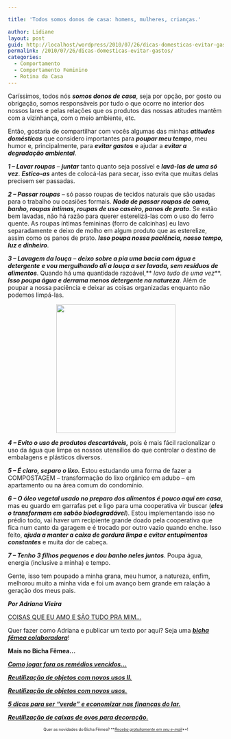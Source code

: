 ```yaml
---

title: 'Todos somos donos de casa: homens, mulheres, crianças.'

author: Lidiane
layout: post
guid: http://localhost/wordpress/2010/07/26/dicas-domesticas-evitar-gastos/
permalink: /2010/07/26/dicas-domesticas-evitar-gastos/
categories:
  - Comportamento
  - Comportamento Feminino
  - Rotina da Casa
---
```

Caríssimos, todos nós **_somos donos de casa_**, seja por opção, por gosto ou obrigação, somos responsáveis por tudo o que ocorre no interior dos nossos lares e pelas relações que os produtos das nossas atitudes mantêm com a vizinhança, com o meio ambiente, etc.

Então, gostaria de compartilhar com vocês algumas das minhas **_atitudes domésticas_** que considero importantes para **_poupar meu tempo_**, meu humor e, principalmente, para **_evitar gastos_** e ajudar a **_evitar a degradação ambiental_**.

<!--more-->

**_1 – Lavar roupas_** – **_juntar_** tanto quanto seja possível e **_lavá-las de uma só vez_**. **_Estico-as_** antes de colocá-las para secar, isso evita que muitas delas precisem ser passadas.

**_2 – Passar roupas_** – só passo roupas de tecidos naturais que são usadas para o trabalho ou ocasiões formais. **_Nada de passar roupas de cama, banho, roupas íntimas, roupas de uso caseiro, panos de prato_**. Se estão bem lavadas, não há razão para querer esterelizá-las com o uso do ferro quente. As roupas íntimas femininas (forro de calcinhas) eu lavo separadamente e deixo de molho em algum produto que as esterelize, assim como os panos de prato. **_Isso poupa nossa paciência, nosso tempo, luz e dinheiro_**.

**_3 &#8211; Lavagem da louça_** – **_deixo sobre a pia uma bacia com água e detergente_** **_e vou mergulhando ali a louça a ser lavada, sem resíduos de alimentos_**. Quando há uma quantidade razoável,** _lavo tudo de uma vez_**. **_Isso poupa água e derrama menos detergente na natureza_**. Além de poupar a nossa paciência e deixar as coisas organizadas enquanto não podemos limpá-las.

<p style="text-align: center;">
  <a href="http://www.trololodemulher.com.br/blog/wp-content/uploads/2010/07/casa-ecologica.jpg"><img class="size-full wp-image-4988 aligncenter" title="casa ecológica" src="http://www.trololodemulher.com.br/blog/wp-content/uploads/2010/07/casa-ecologica.jpg" alt="" width="278" height="300" /></a>
</p>

**_4 – Evito o uso de produtos descartáveis,_** pois é mais fácil racionalizar o uso da água que limpa os nossos utensílios do que controlar o destino de embalagens e plásticos diversos.

**_5 – É claro, separo o lixo._** Estou estudando uma forma de fazer a COMPOSTAGEM &#8211; transformação do lixo orgânico em adubo &#8211; em apartamento ou na área comum do condomínio.

**_6 – O óleo vegetal usado no preparo dos alimentos é pouco aqui em casa_**, mas eu guardo em garrafas pet e ligo para uma cooperativa vir buscar (**_eles o transformam em sabão biodegradável_**). Estou implementando isso no prédio todo, vai haver um recipiente grande doado pela cooperativa que fica num canto da garagem e é trocado por outro vazio quando enche. Isso feito, **_ajuda a manter a caixa de gordura limpa e evitar entupimentos constantes_** e muita dor de cabeça.

**_7 – Tenho 3 filhos pequenos e dou banho neles juntos_**. Poupa água, energia (inclusive a minha) e tempo.

Gente, isso tem poupado a minha grana, meu humor, a natureza, enfim, melhorou muito a minha vida e foi um avanço bem grande em ralação à geração dos meus pais.

**_Por Adriana Vieira_**

<a href="http://coisasqueeuamoetc.blogspot.com/" target="_blank">COISAS QUE EU AMO E SÃO TUDO PRA MIM…</a>

Quer fazer como Adriana e publicar um texto por aqui? Seja uma **_[bicha fêmea colaboradora](http://www.trololodemulher.com.br/colabore/)_**!

**Mais no Bicha Fêmea…**

**_[Como jogar fora os remédios vencidos…](http://www.trololodemulher.com.br/2010/07/09/descartando-remedios-vencidos/)_**

**_[Reutilização de objetos com novos usos II.](http://www.trololodemulher.com.br/2009/10/07/reutilizacao-de-objetos/)_**

**_[Reutilização de objetos com novos usos.](http://www.trololodemulher.com.br/2009/10/06/reutilizacao-de-objetos-2/)_**

**_[5 dicas para ser “verde” e economizar nas finanças do lar.](http://www.trololodemulher.com.br/2009/02/04/5-dicas-para-ser-verde-em-casa/)_**

**_[Reutilização de caixas de ovos para decoração.](http://www.trololodemulher.com.br/2010/01/04/caixas-ovos-decorao/)_**

<p style="text-align: center;">
  <span style="font-size: xx-small;">Quer as novidades do Bicha Fêmea? **<em><a href="http://feedburner.google.com/fb/a/mailverify?uri=blogbichafemea&loc=pt_BR">Receba gratuitamente em seu e-mail</a></em>**!</span>
</p>